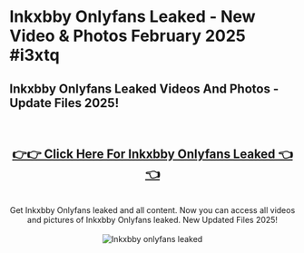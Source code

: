 # Inkxbby Onlyfans Leaked - New Video & Photos February 2025 #i3xtq

<h2>Inkxbby Onlyfans Leaked Videos And Photos - Update Files 2025!</h2>
<br>
<div align="center">
<h2><a href="https://links2leaks.com?utm_source=inkxbby&utm_medium=git92" rel="nofollow">👉👉 Click Here For Inkxbby Onlyfans Leaked 👈👈</a></h2>
<br>
Get Inkxbby Onlyfans leaked and all content. Now you can access all videos and pictures of Inkxbby Onlyfans leaked. New Updated Files 2025!
<br>
<br>
<a href="https://links2leaks.com?utm_source=inkxbby&utm_medium=git92" rel="nofollow" data-target="animated-image.originalLink"><img src="https://i.ibb.co/Gkj2r4b/banner.png" alt="Inkxbby onlyfans leaked" style="max-width: 100%; display: inline-block;" data-target="animated-image.originalImage"></a>
</div>
<br>
